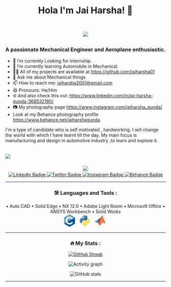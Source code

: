 <h1 align="center"> Hola I'm Jai Harsha! 👋

<h1 align="center"> <img src="https://designcorporation.co.in/wp-content/uploads/2021/04/Service.gif" width="250"/>
  
<h3 align="center"> A passionate Mechanical Engineer and Aeroplane enthusiastic.</h3>

- 🔭 I’m currently Looking for internship.
- 🌱 I’m currently learning Automobile in Mechanical.
- 👨‍💻 All of my projects are available at https://github.com/jaiharsha01
- 💬 Ask me about Mechanical things
- 📫 How to reach me: jaiharsha2001@gmail.com
- 😄 Pronouns: He/Him
- 🌐 And also check this out: https://www.linkedin.com/in/jai-harsha-gunda-368532190/
- :camera: My photography page https://www.instagram.com/jaiharsha_gunda/
- Look at my Behance photography profile https://www.behance.net/jaiharshagunda

I'm a type of candidate who is self motivated , hardworking. I will change the world with which I have learnt till the day. My main focus is manufacturing and design in automotive industry ,to learn and explore it.

![](https://komarev.com/ghpvc/?username=jaiharsha01)
---

<div id="header" align="center">
<img src=https://media.giphy.com/media/fwbzI2kV3Qrlpkh59e/giphy.gif width="200"/>
</div>
<div id="header" align="center">
<div id="badges">
  <a href="https://www.linkedin.com/in/jai-harsha-gunda-368532190">
    <img src="https://img.shields.io/badge/LinkedIn-blue?style=for-the-badge&logo=linkedin&logoColor=white" alt="LinkedIn Badge"/>
  </a>
  <a href="https://twitter.com/jaiharshagunda">
    <img src="https://img.shields.io/badge/Twitter-blue?style=for-the-badge&logo=twitter&logoColor=white" alt="Twitter Badge"/>
  </a>
  <a href=" https://www.instagram.com/jaiharsha_gunda/">
    <img src="https://img.shields.io/badge/Instgram-pink?style=for-the-badge&logo=Instagram&logoColor=white" alt="Instagram Badge"/>
  </a>
  <a href="https://www.behance.net/jaiharshagunda">
    <img src="https://img.shields.io/badge/Behance-green?style=for-the-badge&logo=Behance&logoColor=white" alt="Behance Badge"/>
  </a>
</div>
  
---

  ### :hammer_and_wrench: Languages and Tools :
<div>
• Auto CAD
• Solid Edge
• NX 12.0
• Adobe Light Room
• Microsoft Office
• ANSYS Workbench
• Solid Works

<div>
  <img src="https://github.com/devicons/devicon/blob/master/icons/c/c-original.svg" title="C" alt="C" width="40" height="40"/>&nbsp;
  <img src="https://github.com/devicons/devicon/blob/master/icons/python/python-original.svg"title="Python" alt="Python" width="40" height="40"/>&nbsp;
  <img src="https://github.com/devicons/devicon/blob/master/icons/matlab/matlab-original.svg"title="Mathlab" alt="mathlab" width="40" height="40"/>&nbsp;
</div>
  
---
### :fire: My Stats :
  
[![GitHub Streak](http://github-readme-streak-stats.herokuapp.com?user=jaiharsha01&theme=black-ice)](https://git.io/streak-stats)

![Activity graph](https://activity-graph.herokuapp.com/graph?username=jaiharsha01)
  
![GitHub stats](https://github-readme-stats.vercel.app/api?username=jaiharsha01&show_icons=true&theme=radical)

---
